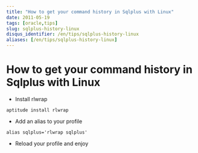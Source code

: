 ```yaml
---
title: "How to get your command history in Sqlplus with Linux"
date: 2011-05-19
tags: [oracle,tips]
slug: sqlplus-history-linux
disqus_identifier: /en/tips/sqlplus-history-linux
aliases: [/en/tips/sqlplus-history-linux]
---
```

# How to get your command history in Sqlplus with Linux

*	Install rlwrap

```
aptitude install rlwrap
```
*	Add an alias to your profile

```
alias sqlplus='rlwrap sqlplus'
```
*	Reload your profile and enjoy








